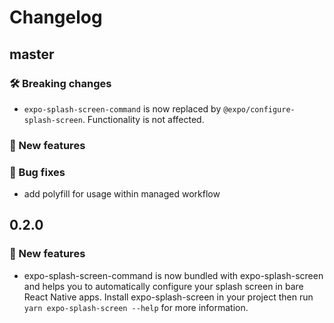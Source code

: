 # Changelog

## master

### 🛠 Breaking changes

- `expo-splash-screen-command` is now replaced by `@expo/configure-splash-screen`. Functionality is not affected.

### 🎉 New features

### 🐛 Bug fixes

- add polyfill for usage within managed workflow

## 0.2.0

### 🎉 New features

- expo-splash-screen-command is now bundled with expo-splash-screen and helps you to automatically configure your splash screen in bare React Native apps. Install expo-splash-screen in your project then run `yarn expo-splash-screen --help` for more information.

